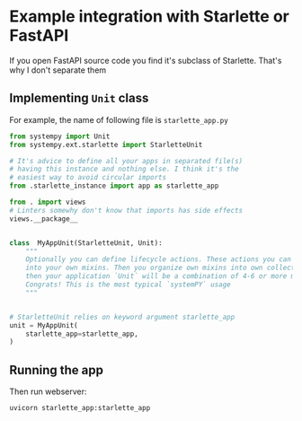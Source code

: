 # Example integration with Starlette or FastAPI

If you open FastAPI source code you find it's subclass of Starlette. That's why
I don't separate them

## Implementing `Unit` class

For example, the name of following file is `starlette_app.py`

```python
from systempy import Unit
from systempy.ext.starlette import StarletteUnit

# It's advice to define all your apps in separated file(s)
# having this instance and nothing else. I think it's the
# easiest way to avoid circular imports
from .starlette_instance import app as starlette_app

from . import views
# Linters somewhy don't know that imports has side effects
views.__package__


class  MyAppUnit(StarletteUnit, Unit):
    """
    Optionally you can define lifecycle actions. These actions you can split
    into your own mixins. Then you organize own mixins into own collection and
    then your application `Unit` will be a combination of 4-6 or more mixins.
    Congrats! This is the most typical `systemPY` usage
    """


# StarletteUnit relies on keyword argument starlette_app
unit = MyAppUnit(
    starlette_app=starlette_app,
)
```

## Running the app

Then run webserver:

```bash
uvicorn starlette_app:starlette_app
```
